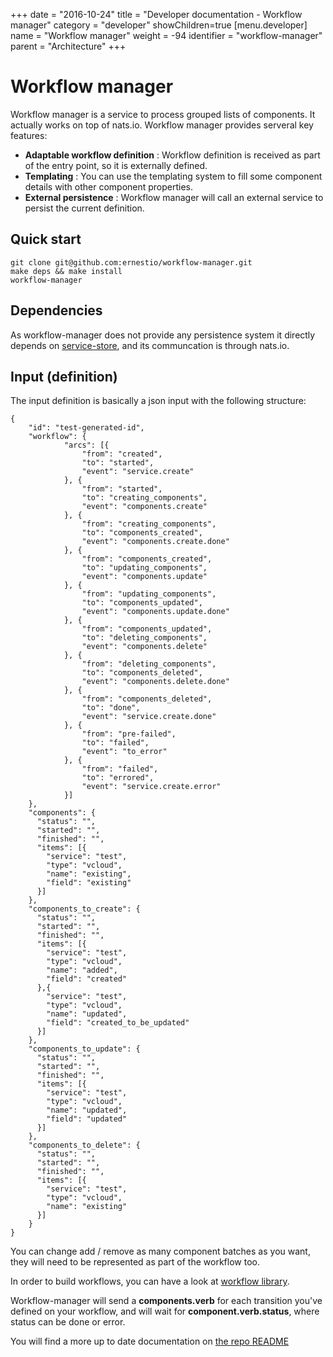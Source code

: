 +++
date = "2016-10-24"
title = "Developer documentation - Workflow manager"
category = "developer"
showChildren=true
[menu.developer]
  name = "Workflow manager"
  weight = -94
  identifier = "workflow-manager"
  parent = "Architecture"
+++

# Workflow manager

Workflow manager is a service to process grouped lists of components. It actually works on top of nats.io. Workflow manager provides serveral key features:

- **Adaptable workflow definition** : Workflow definition is received as part of the entry point, so it is externally defined.
- **Templating** : You can use the templating system to fill some component details with other component properties.
- **External persistence** : Workflow manager will call an external service to persist the current definition.



## Quick start

```
git clone git@github.com:ernestio/workflow-manager.git
make deps && make install
workflow-manager
```



## Dependencies

As workflow-manager does not provide any persistence system it directly depends on [service-store](https://github.com/ErnestIO/service-store), and its communcation is through nats.io.



## Input (definition)

The input definition is basically a json input with the following structure:
```
{
    "id": "test-generated-id",
    "workflow": {
			"arcs": [{
				"from": "created",
				"to": "started",
				"event": "service.create"
			}, {
				"from": "started",
				"to": "creating_components",
				"event": "components.create"
			}, {
				"from": "creating_components",
				"to": "components_created",
				"event": "components.create.done"
			}, {
				"from": "components_created",
				"to": "updating_components",
				"event": "components.update"
			}, {
				"from": "updating_components",
				"to": "components_updated",
				"event": "components.update.done"
			}, {
				"from": "components_updated",
				"to": "deleting_components",
				"event": "components.delete"
			}, {
				"from": "deleting_components",
				"to": "components_deleted",
				"event": "components.delete.done"
			}, {
				"from": "components_deleted",
				"to": "done",
				"event": "service.create.done"
			}, {
				"from": "pre-failed",
				"to": "failed",
				"event": "to_error"
			}, {
				"from": "failed",
				"to": "errored",
				"event": "service.create.error"
			}]
    },
    "components": {
      "status": "",
      "started": "",
      "finished": "",
      "items": [{
        "service": "test",
        "type": "vcloud",
        "name": "existing",
        "field": "existing" 
      }]
    },
    "components_to_create": {
      "status": "",
      "started": "",
      "finished": "",
      "items": [{
        "service": "test",
        "type": "vcloud",
        "name": "added",
        "field": "created" 
      },{
        "service": "test",
        "type": "vcloud",
        "name": "updated",
        "field": "created_to_be_updated" 
      }]
    },
    "components_to_update": {
      "status": "",
      "started": "",
      "finished": "",
      "items": [{
        "service": "test",
        "type": "vcloud",
        "name": "updated",
        "field": "updated" 
      }]
    },
    "components_to_delete": {
      "status": "",
      "started": "",
      "finished": "",
      "items": [{
        "service": "test",
        "type": "vcloud",
        "name": "existing"
      }]
    }
}
```

You can change add / remove as many component batches as you want, they will need to be represented as part of the workflow too.

In order to build workflows, you can have a look at [workflow library](https://github.com/r3labs/workflow).

Workflow-manager will send a **components.verb** for each transition you've defined on your workflow, and will wait for **component.verb.status**, where status can be done or error.

You will find a more up to date documentation on [the repo README](https://github.com/ernestio/workflow-manager/blob/develop/README.md)
